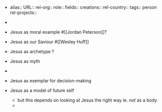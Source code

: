 - alias::
  URL::
  rel-org::
  role::
  fields::
  creations::
  rel-country::
  tags:: person
  rel-projects::


-
- Jesus as moral example #[[Jordan Peterson]]?
- Jesus as our Saviour #[[Wesley Huff]]
- Jesus as archetype ?
- Jesus as myth
-
- Jesus as exemplar for decision-making
- Jesus as a model of future self
	- but this depends on looking at Jesus the right way ie. _not_ as a body
	-
